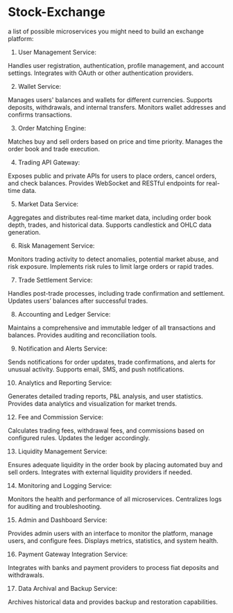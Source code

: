 # Stock-Exchange

a list of possible microservices you might need to build an exchange platform:

1. User Management Service:

Handles user registration, authentication, profile management, and account settings.
Integrates with OAuth or other authentication providers.

2. Wallet Service:

Manages users' balances and wallets for different currencies.
Supports deposits, withdrawals, and internal transfers.
Monitors wallet addresses and confirms transactions.

3. Order Matching Engine:

Matches buy and sell orders based on price and time priority.
Manages the order book and trade execution.

4. Trading API Gateway:

Exposes public and private APIs for users to place orders, cancel orders, and check balances.
Provides WebSocket and RESTful endpoints for real-time data.

5. Market Data Service:

Aggregates and distributes real-time market data, including order book depth, trades, and historical data.
Supports candlestick and OHLC data generation.

6. Risk Management Service:

Monitors trading activity to detect anomalies, potential market abuse, and risk exposure.
Implements risk rules to limit large orders or rapid trades.

7. Trade Settlement Service:

Handles post-trade processes, including trade confirmation and settlement.
Updates users’ balances after successful trades.

8. Accounting and Ledger Service:

Maintains a comprehensive and immutable ledger of all transactions and balances.
Provides auditing and reconciliation tools.

9. Notification and Alerts Service:

Sends notifications for order updates, trade confirmations, and alerts for unusual activity.
Supports email, SMS, and push notifications.

10. Analytics and Reporting Service:

Generates detailed trading reports, P&L analysis, and user statistics.
Provides data analytics and visualization for market trends.

12. Fee and Commission Service:

Calculates trading fees, withdrawal fees, and commissions based on configured rules.
Updates the ledger accordingly.

13. Liquidity Management Service:

Ensures adequate liquidity in the order book by placing automated buy and sell orders.
Integrates with external liquidity providers if needed.

14. Monitoring and Logging Service:

Monitors the health and performance of all microservices.
Centralizes logs for auditing and troubleshooting.

15. Admin and Dashboard Service:

Provides admin users with an interface to monitor the platform, manage users, and configure fees.
Displays metrics, statistics, and system health.

16. Payment Gateway Integration Service:

Integrates with banks and payment providers to process fiat deposits and withdrawals.

17. Data Archival and Backup Service:

Archives historical data and provides backup and restoration capabilities.
